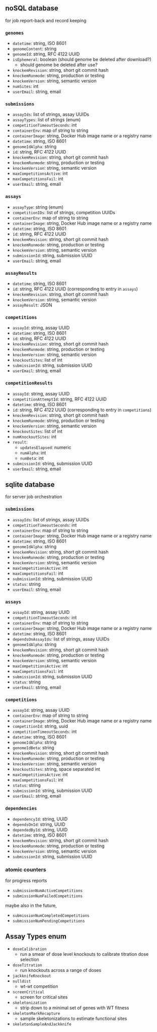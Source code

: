 ## noSQL database

for job report-back and record keeping

### `genomes`
- `datetime`: string, ISO 8601
- `genomeContent`: string
- `genomeId`: string, RFC 4122 UUID
- `isEphemeral`: boolean (should genome be deleted after download?)
    - should genome be deleted after use?
- `knockemRevision`: string, short git commit hash
- `knockemRunmode`: string, production or testing
- `knockemVersion`: string, semantic version
- `numSites`: int
- `userEmail`: string, email

### `submissions`
- `assayIds`: list of strings, assay UUIDs
- `assayTypes`: list of strings (enum)
- `competitionTimeoutSeconds`: int
- `containerEnv`: map of string to string
- `containerImage`: string, Docker Hub image name or a registry name
- `datetime`: string, ISO 8601
- `genomeIdAlpha`: string
- `id`: string, RFC 4122 UUID
- `knockemRevision`: string, short git commit hash
- `knockemRunmode`: string, production or testing
- `knockemVersion`: string, semantic version
- `maxCompetitionsActive`: int
- `maxCompetitionsFail`: int
- `userEmail`: string, email

### `assays`
- `assayType`: string (enum)
- `competitionIDs`: list of strings, competition UUIDs
- `containerEnv`: map of string to string
- `containerImage`: string, Docker Hub image name or a registry name
- `datetime`: string, ISO 8601
- `id`: string, RFC 4122 UUID
- `knockemRevision`: string, short git commit hash
- `knockemRunmode`: string, production or testing
- `knockemVersion`: string, semantic version
- `submissionId`: string, submission UUID
- `userEmail`: string, email

### `assayResults`
- `datetime`: string, ISO 8601
- `id`: string, RFC 4122 UUID (corresponding to entry in `assays`)
- `knockemRevision`: string, short git commit hash
- `knockemVersion`: string, semantic version
- `assayResult`: JSON

### `competitions`
- `assayId`: string, assay UUID
- `datetime`: string, ISO 8601
- `id`: string, RFC 4122 UUID
- `knockemRevision`: string, short git commit hash
- `knockemRunmode`: string, production or testing
- `knockemVersion`: string, semantic version
- `knockoutSites`: list of int
- `submissionId`: string, submission UUID
- `userEmail`: string, email

### `competitionResults`
- `assayId`: string, assay UUID
- `competitionAttemptId`: string, RFC 4122 UUID
- `datetime`: string, ISO 8601
- `id`: string, RFC 4122 UUID (corresponding to entry in `competitions`)
- `knockemRevision`: string, short git commit hash
- `knockemRunmode`: string, production or testing
- `knockemVersion`: string, semantic version
- `knockoutSites`: list of int
- `numKnockoutSites`: int
- `result`:
    - `updatesElapsed`: numeric
    - `numAlpha`: int
    - `numBeta`: int
- `submissionId`: string, submission UUID
- `userEmail`: string, email

## sqlite database

for server job orchestration

### `submissions`
- `assayIds`: list of strings, assay UUIDs
- `competitionTimeoutSeconds`: int
- `containerEnv`: map of string to string
- `containerImage`: string, Docker Hub image name or a registry name
- `datetime`: string, ISO 8601
- `genomeIdAlpha`: string
- `knockemRevision`: string, short git commit hash
- `knockemRunmode`: string, production or testing
- `knockemVersion`: string, semantic version
- `maxCompetitionsActive`: int
- `maxCompetitionsFail`: int
- `submissionId`: string, submission UUID
- `status`: string
- `userEmail`: string, email

### `assays`
- `assayId`: string, assay UUID
- `competitionTimeoutSeconds`: int
- `containerEnv`: map of string to string
- `containerImage`: string, Docker Hub image name or a registry name
- `datetime`: string, ISO 8601
- `dependsOnAssayIds`: list of strings, assay UUIDs
- `genomeIdAlpha`: string
- `knockemRevision`: string, short git commit hash
- `knockemRunmode`: string, production or testing
- `knockemVersion`: string, semantic version
- `maxCompetitionsActive`: int
- `maxCompetitionsFail`: int
- `submissionId`: string, submission UUID
- `status`: string
- `userEmail`: string, email

### `competitions`
- `assayId`: string, assay UUID
- `containerEnv`: map of string to string
- `containerImage`: string, Docker Hub image name or a registry name
- `competitionId`: string, uuid
- `competitionTimeoutSeconds`: int
- `datetime`: string, ISO 8601
- `genomeIdAlpha`: string
- `genomeIdBeta`: string
- `knockemRevision`: string, short git commit hash
- `knockemRunmode`: string, production or testing
- `knockemVersion`: string, semantic version
- `knockoutSites`: string, space separated int
- `maxCompetitionsActive`: int
- `maxCompetitionsFail`: int
- `status`: string
- `submissionId`: string, submission UUID
- `userEmail`: string, email

### `dependencies`
- `dependencyId`: string, UUID
- `dependsOnId`: string, UUID
- `dependedById`: string, UUID
- `datetime`: string, ISO 8601
- `knockemRevision`: string, short git commit hash
- `knockemRunmode`: string, production or testing
- `knockemVersion`: string, semantic version
- `submissionId`: string, submission UUID

### atomic counters

for progress reports

- `submissionNumActiveCompetitions`
- `submissionNumFailedCompetitions`

maybe also in the future,
- `submissionNumCompletedCompetitions`
- `submissionNumPendingCompetitions`

## Assay Types enum

- `doseCalibration`
    - run a smear of dose level knockouts to calibrate titration dose selection
- `doseTitration`
    - run knockouts across a range of doses
- `jackknifeKnockout`
- `nulldist`
    - wt-wt competition
- `screenCritical`
    - screen for critical sites
- `skeletonization`
    - strip down to a minimal set of genes with WT fitness
- `skeletonMarkRecapture`
    - sample skeletonizations to estimate functional sites
- `skeletonSampleAndJackknife`
